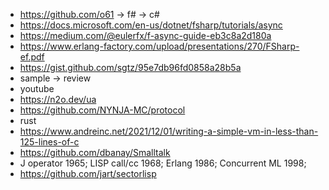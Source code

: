 

* https://github.com/o61 -> f# -> c#
* https://docs.microsoft.com/en-us/dotnet/fsharp/tutorials/async
* https://medium.com/@eulerfx/f-async-guide-eb3c8a2d180a
* https://www.erlang-factory.com/upload/presentations/270/FSharp-ef.pdf
* https://gist.github.com/sgtz/95e7db96fd0858a28b5a
* sample -> review
* youtube
* https://n2o.dev/ua
* https://github.com/NYNJA-MC/protocol
* rust
* https://www.andreinc.net/2021/12/01/writing-a-simple-vm-in-less-than-125-lines-of-c
* https://github.com/dbanay/Smalltalk
* J operator 1965; LISP call/cc 1968; Erlang 1986; Concurrent ML 1998;
* https://github.com/jart/sectorlisp
